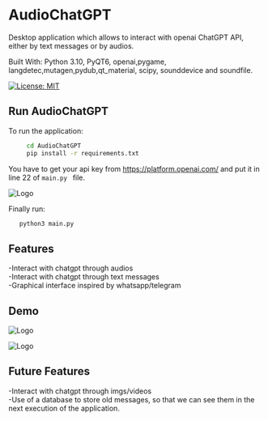 
# AudioChatGPT
Desktop application which allows to interact with openai ChatGPT API, either by text messages or by audios.

Built With: Python 3.10, PyQT6, openai,pygame, langdetec,mutagen,pydub,qt_material, scipy, sounddevice and soundfile.

[![License: MIT](https://img.shields.io/badge/License-MIT-yellow.svg)](https://opensource.org/licenses/MIT)

## Run AudioChatGPT

To run the application:

```bash
     cd AudioChatGPT
     pip install -r requirements.txt
```
You have to get your api key from https://platform.openai.com/ and put it in line 22 of ```main.py ``` file.

![Logo](https://dev-to-uploads.s3.amazonaws.com/uploads/articles/th5xamgrr6se0x5ro4g6.png)

Finally run:

```bash
   python3 main.py
```


## Features

-Interact with chatgpt through audios <br/>
-Interact with chatgpt through text messages <br/>
-Graphical interface inspired by whatsapp/telegram <br/>


## Demo

![Logo](https://dev-to-uploads.s3.amazonaws.com/uploads/articles/th5xamgrr6se0x5ro4g6.png)

![Logo](https://dev-to-uploads.s3.amazonaws.com/uploads/articles/th5xamgrr6se0x5ro4g6.png)


## Future Features

-Interact with chatgpt through imgs/videos <br/>
-Use of a database to store old messages, so that we can see them in the next execution of the application.

